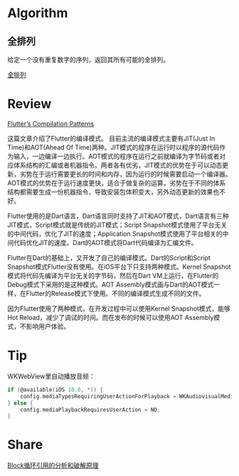 # Algorithm

## 全排列

给定一个没有重复数字的序列，返回其所有可能的全排列。

[全排列](https://github.com/lordlamb/leetcode/tree/master/permute)

# Review

[Flutter’s Compilation Patterns](https://proandroiddev.com/flutters-compilation-patterns-24e139d14177)

这篇文章介绍了Flutter的编译模式。
目前主流的编译模式主要有JIT(Just In Time)和AOT(Ahead Of Time)两种。JIT模式的程序在运行时以程序的源代码作为输入，一边编译一边执行。AOT模式的程序在运行之前就编译为字节码或者对应体系结构的汇编或者机器指令。两者各有优劣，JIT模式的优势在于可以动态更新，劣势在于运行需要更长的时间和内存，因为运行的时候需要启动一个编译器。AOT模式的优势在于运行速度更快，适合于做复杂的运算，劣势在于不同的体系结构都需要生成一份机器指令，导致安装包体积变大，另外动态更新的效果也不好。

Flutter使用的是Dart语言，Dart语言同时支持了JIT和AOT模式，Dart语言有三种JIT模式，Script模式就是传统的JIT模式；Script Snapshot模式使用了平台无关的中间代码，优化了JIT的速度；Application Snapshot模式使用了平台相关的中间代码优化JIT的速度。Dart的AOT模式将Dart代码编译为汇编文件。

Flutter在Dart的基础上，又开发了自己的编译模式。Dart的Script和Script Snapshot模式Flutter没有使用。在iOS平台下只支持两种模式。Kernel Snapshot模式将代码先编译为平台无关的字节码，然后在Dart VM上运行，在Flutter的Debug模式下采用的是这种模式。AOT Assembly模式画与Dart的AOT模式一样，在Flutter的Release模式下使用。不同的编译模式生成不同的文件。

因为Flutter使用了两种模式，在开发过程中可以使用Kernel Snapshot模式，能够Hot Reload，减少了调试的时间。而在发布的时候可以使用AOT Assembly模式，不影响用户体验。

# Tip

WKWebView里自动播放音频：
```Objective-C
if (@available(iOS 10.0, *)) {
    config.mediaTypesRequiringUserActionForPlayback = WKAudiovisualMediaTypeNone;
} else {
    config.mediaPlaybackRequiresUserAction = NO;
}
```

# Share

[Block循环引用的分析和破解原理](https://www.jianshu.com/p/a8208307e880)
